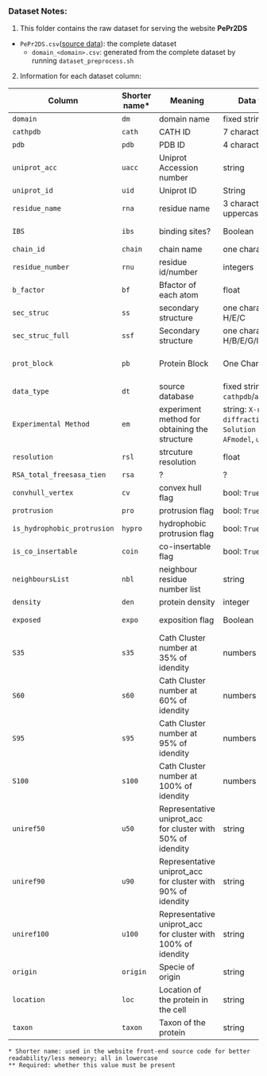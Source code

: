 ### Dataset Notes:
1. This folder contains the raw dataset for serving the website **PePr2DS**
- `PePr2DS.csv`([source data](https://github.com/reuter-group/pepr2ds/blob/main/Ressources/datasets/PePr2DS.csv.zip)): the complete dataset 
    - `domain_<domain>.csv`: generated from the complete dataset by running `dataset_preprocess.sh`

2. Information for each dataset column:

| Column                      | Shorter name* | Meaning                                                      | Data type                                                         | Required** | Additional info.                                                   |
| --------------------------- | ------------- | ------------------------------------------------------------ | ----------------------------------------------------------------- | ---------- | ------------------------------------------------------------------ |
| `domain`                    | `dm`          | domain name                                                  | fixed strings                                                     | Y          | -                                                                  |
| `cathpdb`                   | `cath`        | CATH ID                                                      | 7 characters                                                      | N          | -                                                                  |
| `pdb`                       | `pdb`         | PDB ID                                                       | 4 characters                                                      | N          | -                                                                  |
| `uniprot_acc`               | `uacc`        | Uniprot Accession number                                     | string                                                            | N          | Uniprot accession number (eg: Q9ULH1)                              |
| `uniprot_id`                | `uid`         | Uniprot ID                                                   | String                                                            | N          | Uniprot ID (eg: ASAP1_HUMAN)                                       |
| `residue_name`              | `rna`         | residue name                                                 | 3 characters, uppercase                                           | Y          | -                                                                  |
| `IBS`                       | `ibs`         | binding sites?                                               | Boolean                                                           | N          | True if residue part of the IBS, False otherwise                   |
| `chain_id`                  | `chain`       | chain name                                                   | one character                                                     | N          | PDB Chain ID                                                       |
| `residue_number`            | `rnu`         | residue id/number                                            | integers                                                          | Y          | -                                                                  |
| `b_factor`                  | `bf`          | Bfactor of each atom                                         | float                                                             | N          | -                                                                  |
| `sec_struc`                 | `ss`          | secondary structure                                          | one character: H/E/C                                              | N          | secondary structures simplified                                    |
| `sec_struc_full`            | `ssf`         | Secondary structure                                          | one character: H/B/E/G/I/T/S/-                                    | N          | Secondary structures detailed                                      |
| `prot_block`                | `pb`          | Protein Block                                                | One Character                                                     | Y          | see https://github.com/pierrepo/PBxplore for more info.            |
| `data_type`                 | `dt`          | source database                                              | fixed strings: `cathpdb`/`alphafold`                              | Y          | If data are experimentale (cathpdb) or models (alphafold)          |
| `Experimental Method`       | `em`          | experiment method for obtaining the structure                | string: `X-ray diffraction`, `Solution NMR`, `AFmodel`, `unknown` | Y          | -                                                                  |
| `resolution`                | `rsl`         | strcuture resolution                                         | float                                                             | N          | 999 if the structure is NMR                                        |
| `RSA_total_freesasa_tien`   | `rsa`         | ?                                                            | ?                                                                 | ?          | ?                                                                  |
| `convhull_vertex`           | `cv`          | convex hull flag                                             | bool: `True/False`                                                | Y          | residue part of the Convex Hull                                    |
| `protrusion`                | `pro`         | protrusion flag                                              | bool: `True/False`                                                | Y          | residue is a protrusion                                            |
| `is_hydrophobic_protrusion` | `hypro`       | hydrophobic protrusion flag                                  | bool: `True/False`                                                | Y          | residue is a hydrophobic protrusion                                |
| `is_co_insertable`          | `coin`        | co-insertable flag                                           | bool: `True/False`                                                | Y          | residue is a co-insertable                                         |
| `neighboursList`            | `nbl`         | neighbour residue number list                                | string                                                            | N          | Neighbours list of residue (if residue convexhull)                 |
| `density`                   | `den`         | protein density                                              | integer                                                           | N          | Number of CA/CB in a radius of 1nm                                 |
| `exposed`                | `expo`        | exposition flag                                              | Boolean                                                           | N          | if Residue is exposed (RSA >20%) or not (RSA <= 20%)               |
| `S35`                       | `s35`         | Cath Cluster number at 35% of idendity                       | numbers                                                           | N          | Cath cluster id at 35% of seq id.                                  |
| `S60`                       | `s60`         | Cath Cluster number at 60% of idendity                       | numbers                                                           | N          | Cath cluster id at 60% of seq id.                                  |
| `S95`                       | `s95`         | Cath Cluster number at 95% of idendity                       | numbers                                                           | N          | Cath cluster id at 95% of seq id.                                  |
| `S100`                      | `s100`        | Cath Cluster number at 100% of idendity                      | numbers                                                           | N          | Cath cluster id at 100% of seq id.                                 |
| `uniref50`                  | `u50`         | Representative uniprot_acc for cluster with 50% of idendity  | string                                                            | N          | Representative sequence for protein sequence at 50% of seq id.     |
| `uniref90`                  | `u90`         | Representative uniprot_acc for cluster with 90% of idendity  | string                                                            | N          | Representative sequence for protein sequence at 90% of seq id.     |
| `uniref100`                 | `u100`        | Representative uniprot_acc for cluster with 100% of idendity | string                                                            | N          | Representative sequence for protein sequence at 100% of seq id.    |
| `origin`                    | `origin`      | Specie of origin                                             | string                                                            | N          | Origin of the protein (eg, HUMAN, MOUSE...)                        |
| `location`                  | `loc`         | Location of the protein in the cell                          | string                                                            | N          | Localisation of the protein in the cell                            |
| `taxon`                     | `taxon`       | Taxon of the protein                                         | string                                                            | N          | Taxon at level 0 and 1 of the protein (eucaryote/procaryote etc..) |
```
* Shorter name: used in the website front-end source code for better readability/less memeory; all in lowercase
** Required: whether this value must be present 
```
